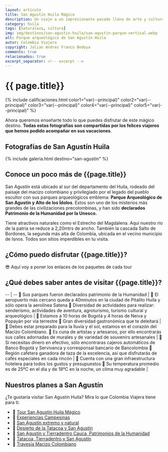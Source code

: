 ```yaml
---
layout: articulo
title: San Agustín Huila Mágico
description: Un viaje a un impresionante pasado lleno de arte y cultura en las montañas del Huila
category: huila
tags: [naturaleza, cultura]
img: img/destinos/san-agustin-huila/san-agustin-parque-vertical.webp
alt: Parque arqueológico de San Agustín Huila
autor: Colombia Viajera
copyright: Julian Andres Franco Bedoya
comments: true
relacionados: true
excerpt_separator: <!-- excerpt -->
---
```

# {{ page.title}}

<!-- Calificación de las estrellas. Cada color es una estrella -->
{% include calificaciones.html color1="var(--principal)" color2="var(--principal)" color3="var(--principal)" color4="var(--principal)" color5="var(--principal)" %}

<!-- Párrafo de introducción -->
Ahora queremos enseñarte todo lo que puedes disfrutar de este mágico destino. **Todas estas fotografías son compartidas por los felices viajeros que hemos podido acompañar en sus vacaciones**.
<!-- excerpt -->

## Fotografías de San Agustín Huila

<!-- Esta sección toma las fotos de los nombres que aparecen en el archivo san-agustin.yml. Si deseas cambiar fotos, solamente cambias la ruta en ese archivo con el nombre de la nueva foto. Recuerda adaptar los tamaños igual al resto de las imágenes -->
{% include galeria.html destino="san-agustin" %}

## Conoce un poco más de {{page.title}}

San Agustín está ubicado al sur del departamento del Huila, rodeado del paisaje del macizo colombiano y privilegiado por el legado del pueblo escultor con sus parques arqueológicos emblema: **Parque Arqueológico de San Agustín y Alto de los Ídolos**. Estos son uno de los misterios más grandes de las civilizaciones precolombinas, y han sido **declarados Patrimonio de la Humanidad por la Unesco.**

Tiene atractivos naturales como el Estrecho del Magdalena. Aquí nuestro río de la patria se reduce a 2,20mtrs de ancho. También la cascada Salto de Bordones, la segunda más alta de Colombia, ubicada en el vecino municipio de Isnos. Todos son sitios imperdibles en tu visita.

## ¿Cómo puedo disfrutar {{page.title}}?

😎 Aquí voy a poner los enlaces de los paquetes de cada tour

## ¿Qué debes saber antes de visitar {{page.title}}?

<!-- La siguiente es una tabla de dos columnas. La primera columna son aspectos positivos. Comienza con el primer símbolo y termina en la línea vertical. La segunda columna son aspecto un poco negativos, no mucho. Estos comienzan en la X y terminan en el punto aparte. Se llena cada columna según el número de aspectos. Al ser más aspectos positivos que negativos, se dejan las filas hasta la línea vertical. Luego se copia la siguiente línea, se pega y se pone la siguiente fila con solo aspectos positivos  -->

-- | --
🔘 Sus parques fueron declarados patrimonio de la Humanidad | 🔘 El aeropuerto más cercano queda a 40minutos en la ciudad de Pitalito Huila y sólo opera la aerolínea Satena
🔘 Diversidad de actividades para realizar: senderismo, actividades de aventura, agroturismo, turismo cultural y arqueológico | 🔘 Estamos a 10 horas de Bogotá y 4 horas de Neiva y Popayán por vía terrestre
🔘 Gran diversidad gastronómica que te deleitará | 🔘 Debes estar preparado para la lluvia y el sol, estamos en el corazón del Macizo Colombiano.
🔘 Es cuna de artistas y artesanos, por ello encontrarás sus calles adornadas de murales y de variedad de souvenirs artesanales | 🔘 Si necesitas dinero en efectivo, sólo encontraras cajeros automáticos de Banco Bogotá y Servivanca y corresponsal bancario de Bancolombia
🔘 Región cafetera ganadora de taza de la excelencia, así que disfrutarás de cafés especiales en cada rincón | 🔘 Cuenta con una gran infraestructura hotelera para todos los gustos y presupuestos
🔘 Su temperatura promedio es de 25ºC en el día y de 18ºC en la noche, un clima muy agradable |

## Nuestros planes a San Agustín

¿Te gustaría visitar San Agustín Huila? Mira lo que Colombia Viajera tiene para ti:

- 🎒 [Tour San Agustín Huila Mágico]({{site.baseurl}}/cultura/tour-san-agustin-huila/ "Tour a San Agustín - La magia de San Agustín")
- 🎒 [Experiencias Campesinas]({{site.baseurl}}/cultura/naturaleza/tour-experiencia-campesina/ "Tour a San Agustín - Experiencias Campesinas")
- 🎒 [San Agustín extremo y natural]({{site.baseurl}}/naturaleza/tour-san-agustin-extremo/ "Tour a San Agustín - San Agustín extremo y natural")
- 🎒 [Desierto de la Tatacoa y San Agustín]({{site.baseurl}}/cultura/naturaleza/tour-desierto-tatacoa-san-agustin-huila/ "Tour Tatacoa y San Agustíns")
- 🎒 [San Agustín y Tierradentro Cauca, Patrimonios de la Humanidad]({{site.baseurl}}/cultura/tour-tierradentro-san-agustin/ "Tour a San Agustín - San Agustín y Tierradentro")
- 🎒 [Tatacoa, Tierradentro y San Agustín]({{site.baseurl}}/cultura/tour-tatacoa-tierradentro-san-agustin/ "Tour a San Agustín - San Agustín, Tierradentro y Tatacoa")
- 🎒 [Travesía Macizo Colombiano]({{site.baseurl}}/naturaleza/tour-travesia-macizo-colombiano/ "Tour Travesía Macizo Colombiano")
